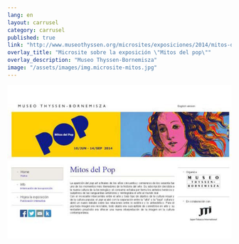 ```yaml
---
lang: en
layout: carrusel
category: carrusel
published: true
link: "http://www.museothyssen.org/microsites/exposiciones/2014/mitos-del-pop/index.html"
overlay_title: "Microsite sobre la exposición \"Mitos del pop\""
overlay_description: "Museo Thyssen-Bornemisza"
image: "/assets/images/img.microsite-mitos.jpg"
---
```


![img.microsite-mitos.jpg](/assets/images/img.microsite-mitos.jpg)
